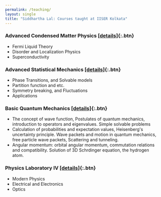 ```yaml
---
permalink: /teaching/
layout: single
title: "Siddhartha Lal: Courses taught at IISER Kolkata"
---
```


### Advanced Condensed Matter Physics [[details]](https://www.iiserkol.ac.in/teaching-plan/course/2022/Autumn/PH5103/){:.btn}
- Fermi Liquid Theory
- Disorder and Localization Physics
- Superconductivity

### Advanced Statistical Mechanics [[details]](https://www.iiserkol.ac.in/teaching-plan/course/2022/Spring/PH4202/){:.btn}
- Phase Transitions, and Solvable models
- Partition function and etc.
- Symmetry breaking, and Fluctuations
- Applications

### Basic Quantum Mechanics [[details]](https://www.iiserkol.ac.in/teaching-plan/course/2023/Spring/PH2201/){:.btn}
- The concept of wave function, Postulates of quantum mechanics, introduction to operators and eigenvalues. Simple solvable problems
- Calculation of probabilities and expectation values, Heisenberg's uncertainty principle. Wave packets and motion in quantum mechanics, free particle wave packets, Scattering and tunneling.
- Angular momentum: orbital angular momentum, commutation relations and compatibility. Solution of 3D Schrdinger equation, the hydrogen atom.

### Physics Laboratory IV [[details]](https://www.iiserkol.ac.in/teaching-plan/course/2023/Spring/PH2203/){:.btn}
- Modern Physics
- Electrical and Electronics
- Optics
